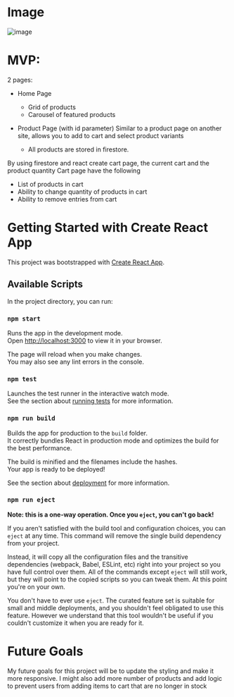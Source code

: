 # Image 
![image](https://user-images.githubusercontent.com/79642065/201836441-b6a3726e-0321-4a04-946a-2106de0396c5.png)

# MVP:
2 pages:

- Home Page
  - Grid of products
  - Carousel of featured products

- Product Page (with id parameter) Similar to a product page on another site, allows you to add to cart and select product variants
  - All products are stored in firestore.

By using firestore and react create cart page, the current cart and the product quantity Cart page have the following
- List of products in cart
- Ability to change quantity of products in cart
- Ability to remove entries from cart

# Getting Started with Create React App

This project was bootstrapped with [Create React App](https://github.com/facebook/create-react-app).

## Available Scripts

In the project directory, you can run:

### `npm start`

Runs the app in the development mode.\
Open [http://localhost:3000](http://localhost:3000) to view it in your browser.

The page will reload when you make changes.\
You may also see any lint errors in the console.

### `npm test`

Launches the test runner in the interactive watch mode.\
See the section about [running tests](https://facebook.github.io/create-react-app/docs/running-tests) for more information.

### `npm run build`

Builds the app for production to the `build` folder.\
It correctly bundles React in production mode and optimizes the build for the best performance.

The build is minified and the filenames include the hashes.\
Your app is ready to be deployed!

See the section about [deployment](https://facebook.github.io/create-react-app/docs/deployment) for more information.

### `npm run eject`

**Note: this is a one-way operation. Once you `eject`, you can't go back!**

If you aren't satisfied with the build tool and configuration choices, you can `eject` at any time. This command will remove the single build dependency from your project.

Instead, it will copy all the configuration files and the transitive dependencies (webpack, Babel, ESLint, etc) right into your project so you have full control over them. All of the commands except `eject` will still work, but they will point to the copied scripts so you can tweak them. At this point you're on your own.

You don't have to ever use `eject`. The curated feature set is suitable for small and middle deployments, and you shouldn't feel obligated to use this feature. However we understand that this tool wouldn't be useful if you couldn't customize it when you are ready for it.

# Future Goals
My future goals for this project will be to update the styling and make it more responsive. I might also add more number of products and add logic to prevent users from adding items to cart that are no longer in stock
